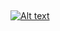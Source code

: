 ##
[![Alt text](https://img.youtube.com/vi/Ybra0uGEkpM/0.jpg)](https://www.youtube.com/watch?v=Ybra0uGEkpM)
